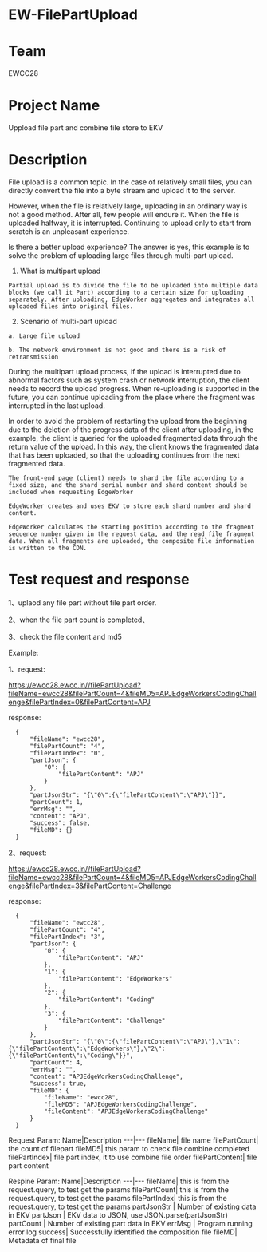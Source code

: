 
# EW-FilePartUpload

# Team

  EWCC28

# Project Name
  
  Uppload file part and combine file store to EKV

# Description

  File upload is a common topic. In the case of relatively small files, you can directly convert the file into a byte stream and upload it to the 
server. 
    
  However, when the file is relatively large, uploading in an ordinary way is not a good method. After all, few people will endure it. When the file is uploaded halfway, it is interrupted. Continuing to upload only to start from scratch is an unpleasant experience. 
    
  Is there a better upload experience? The answer is yes, this example is to solve the problem of uploading large files through multi-part upload.

  1. What is multipart upload

    Partial upload is to divide the file to be uploaded into multiple data blocks (we call it Part) according to a certain size for uploading separately. After uploading, EdgeWorker aggregates and integrates all uploaded files into original files.

  2. Scenario of multi-part upload
        
    a. Large file upload

    b. The network environment is not good and there is a risk of retransmission

  During the multipart upload process, if the upload is interrupted due to abnormal factors such as system crash or network interruption, the client needs to record the upload progress. When re-uploading is supported in the future, you can continue uploading from the place where the fragment was interrupted in the last upload.
    
  In order to avoid the problem of restarting the upload from the beginning due to the deletion of the progress data of the client after uploading, in the example, the client is queried for the uploaded fragmented data through the return value of the upload.
In this way, the client knows the fragmented data that has been uploaded, so that the uploading continues from the next fragmented data.

    The front-end page (client) needs to shard the file according to a fixed size, and the shard serial number and shard content should be included when requesting EdgeWorker
    
    EdgeWorker creates and uses EKV to store each shard number and shard content.
    
    EdgeWorker calculates the starting position according to the fragment sequence number given in the request data, and the read file fragment data. When all fragments are uploaded, the composite file information is written to the CDN.


# Test request and response

  1、uplaod any file part without file part order.
  
  2、when the file part count is completed、
  
  3、check the file content and md5

  Example:
  
  1、request: 
  
  https://ewcc28.ewcc.in//filePartUpload?fileName=ewcc28&filePartCount=4&fileMD5=APJEdgeWorkersCodingChallenge&filePartIndex=0&filePartContent=APJ

  response:
  ```
    {
        "fileName": "ewcc28",
        "filePartCount": "4",
        "filePartIndex": "0",
        "partJson": {
            "0": {
                "filePartContent": "APJ"
            }
        },
        "partJsonStr": "{\"0\":{\"filePartContent\":\"APJ\"}}",
        "partCount": 1,
        "errMsg": "",
        "content": "APJ",
        "success": false,
        "fileMD": {}
    }
  ```
  2、request: 
  
  https://ewcc28.ewcc.in//filePartUpload?fileName=ewcc28&filePartCount=4&fileMD5=APJEdgeWorkersCodingChallenge&filePartIndex=3&filePartContent=Challenge
  
  response:
  ```
    {
        "fileName": "ewcc28",
        "filePartCount": "4",
        "filePartIndex": "3",
        "partJson": {
            "0": {
                "filePartContent": "APJ"
            },
            "1": {
                "filePartContent": "EdgeWorkers"
            },
            "2": {
                "filePartContent": "Coding"
            },
            "3": {
                "filePartContent": "Challenge"
            }
        },
        "partJsonStr": "{\"0\":{\"filePartContent\":\"APJ\"},\"1\":{\"filePartContent\":\"EdgeWorkers\"},\"2\":{\"filePartContent\":\"Coding\"}}",
        "partCount": 4,
        "errMsg": "",
        "content": "APJEdgeWorkersCodingChallenge",
        "success": true,
        "fileMD": {
            "fileName": "ewcc28",
            "fileMD5": "APJEdgeWorkersCodingChallenge",
            "fileContent": "APJEdgeWorkersCodingChallenge"
        }
    }
  ```

  Request Param:
  Name|Description
  ---|---
  fileName| file name
  filePartCount| the count of filepart 
  fileMD5| this param to check file combine completed 
  filePartIndex| file part index, it to use combine file order
  filePartContent| file part content

  Respine Param:
  Name|Description
  ---|---
  fileName| this is from the request.query, to test get the params 
  filePartCount| this is from the request.query, to test get the params 
  filePartIndex| this is from the request.query, to test get the params 
  partJsonStr | Number of existing data in EKV 
  partJson | EKV data to JSON, use JSON.parse(partJsonStr)
  partCount | Number of existing part data in EKV
  errMsg | Program running error log
  success| Successfully identified the composition file
  fileMD| Metadata of final file
